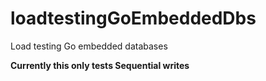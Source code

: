# loadtestingGoEmbeddedDbs
Load testing Go embedded databases 

**Currently this only tests Sequential writes**

